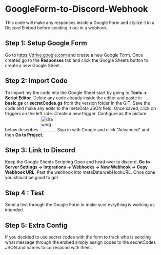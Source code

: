 # GoogleForm-to-Discord-Webhook
This code will make any responses inside a Google Form and stylize it in a Discord Embed before sending it out in a webhook.

## Step 1: Setup Google Form
Go to https://drive.google.com and create a new Google Form. Once created go to the **Responses** tab and click the Google Sheets button to create a new Google Sheet.

## Step 2: Import Code
To import my the code into the Google Sheet start by going to **Tools -> Script Editor**. Delete any code already inside the editor and paste in **basic.gs** or **secretCodes.gs** from the version folder in the GIT. Save the code and make any edits to the metaData JSON field. Once saved, click on triggers on the left side. Create a new trigger. Configure as the picture below describes. 
<img src="https://i.gyazo.com/33910369ac394657ca89ed39f55262e5.png" alt="drawing" style="width:50;"/>
Sign in with Google and click "Advanced" and then **Go to Project**. 

## Step 3: Link to Discord
Keep the Google Sheets Scripting Open and head over to discord. **Go to Server Settings -> Intgrations -> Webhooks -> New Webhook -> Copy Webhook URL**. Past the webhook into metaData.webHookURL. Once done you should be good to go! 

## Step 4 : Test
Send a test through the Google Form to make sure evrything is working as intended.

## Step 5: Extra Config
If you decided to use secret codes with the form to track who is sending what message through the embed simply assign codes to the secretCodes JSON and names to correspond with them.
